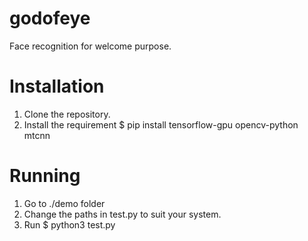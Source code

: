 # godofeye

Face recognition for welcome purpose.

# Installation
1. Clone the repository.
2. Install the requirement
$ pip install tensorflow-gpu opencv-python mtcnn

# Running 
1. Go to ./demo folder
2. Change the paths in test.py to suit your system.
3. Run $ python3 test.py